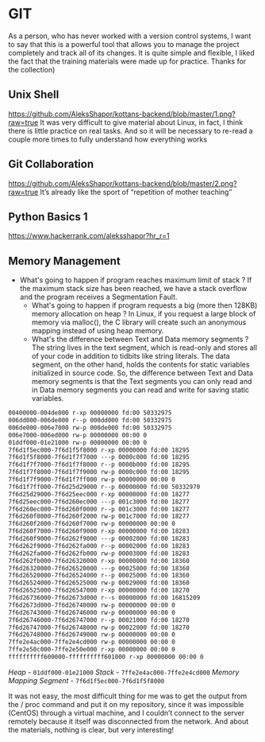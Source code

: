 # GIT
As a person, who has never worked with a version control systems, I want to say that this is a powerful tool that allows you to manage the project completely and track all of its changes.
It is quite simple and flexible, I liked the fact that the training materials were made up for practice.  Thanks for the collection)
## Unix Shell
https://github.com/AleksShapor/kottans-backend/blob/master/1.png?raw=true
It was very difficult to give material about Linux, in fact, I think there is little practice on real tasks. And so it will be necessary to re-read a couple more times to fully understand how everything works
## Git Collaboration
https://github.com/AleksShapor/kottans-backend/blob/master/2.png?raw=true
It’s already like the sport of “repetition of mother teaching”
## Python Basics 1
https://www.hackerrank.com/aleksshapor?hr_r=1
## Memory Management
- What's going to happen if program reaches maximum limit of stack ?
     If the maximum stack size has been reached, we have a stack overflow and the program receives a Segmentation Fault.
     - What's going to happen if program requests a big (more then 128KB) memory allocation on heap ?
     In Linux, if you request a large block of memory via malloc(), the C library will create such an anonymous mapping instead of using heap memory.
     - What's the difference between Text and Data memory segments ?
     The string lives in the text segment, which is read-only and stores all of your code in addition to tidbits like string literals.
     The data segment, on the other hand, holds the contents for static variables initialized in source code.
     So, the difference between Text and Data memory segments is that the Text segments you can only read and in Data memory segments you can read and write for saving static variables.
```md
00400000-004de000 r-xp 00000000 fd:00 50332975                           /usr/bin/bash
006dd000-006de000 r--p 000dd000 fd:00 50332975                           /usr/bin/bash
006de000-006e7000 rw-p 000de000 fd:00 50332975                           /usr/bin/bash
006e7000-006ed000 rw-p 00000000 00:00 0
01ddf000-01e21000 rw-p 00000000 00:00 0                                  [heap]
7f6d1f5ec000-7f6d1f5f8000 r-xp 00000000 fd:00 18295                      /usr/lib64/libnss_files-2.17.so
7f6d1f5f8000-7f6d1f7f7000 ---p 0000c000 fd:00 18295                      /usr/lib64/libnss_files-2.17.so
7f6d1f7f7000-7f6d1f7f8000 r--p 0000b000 fd:00 18295                      /usr/lib64/libnss_files-2.17.so
7f6d1f7f8000-7f6d1f7f9000 rw-p 0000c000 fd:00 18295                      /usr/lib64/libnss_files-2.17.so
7f6d1f7f9000-7f6d1f7ff000 rw-p 00000000 00:00 0
7f6d1f7ff000-7f6d25d29000 r--p 00000000 fd:00 50332970                   /usr/lib/locale/locale-archive
7f6d25d29000-7f6d25eec000 r-xp 00000000 fd:00 18277                      /usr/lib64/libc-2.17.so
7f6d25eec000-7f6d260ec000 ---p 001c3000 fd:00 18277                      /usr/lib64/libc-2.17.so
7f6d260ec000-7f6d260f0000 r--p 001c3000 fd:00 18277                      /usr/lib64/libc-2.17.so
7f6d260f0000-7f6d260f2000 rw-p 001c7000 fd:00 18277                      /usr/lib64/libc-2.17.so
7f6d260f2000-7f6d260f7000 rw-p 00000000 00:00 0
7f6d260f7000-7f6d260f9000 r-xp 00000000 fd:00 18283                      /usr/lib64/libdl-2.17.so
7f6d260f9000-7f6d262f9000 ---p 00002000 fd:00 18283                      /usr/lib64/libdl-2.17.so
7f6d262f9000-7f6d262fa000 r--p 00002000 fd:00 18283                      /usr/lib64/libdl-2.17.so
7f6d262fa000-7f6d262fb000 rw-p 00003000 fd:00 18283                      /usr/lib64/libdl-2.17.so
7f6d262fb000-7f6d26320000 r-xp 00000000 fd:00 18360                      /usr/lib64/libtinfo.so.5.9
7f6d26320000-7f6d26520000 ---p 00025000 fd:00 18360                      /usr/lib64/libtinfo.so.5.9
7f6d26520000-7f6d26524000 r--p 00025000 fd:00 18360                      /usr/lib64/libtinfo.so.5.9
7f6d26524000-7f6d26525000 rw-p 00029000 fd:00 18360                      /usr/lib64/libtinfo.so.5.9
7f6d26525000-7f6d26547000 r-xp 00000000 fd:00 18270                      /usr/lib64/ld-2.17.so
7f6d26736000-7f6d2673d000 r--s 00000000 fd:00 16815209                   /usr/lib64/gconv/gconv-modules.cache
7f6d2673d000-7f6d26740000 rw-p 00000000 00:00 0
7f6d26743000-7f6d26746000 rw-p 00000000 00:00 0
7f6d26746000-7f6d26747000 r--p 00021000 fd:00 18270                      /usr/lib64/ld-2.17.so
7f6d26747000-7f6d26748000 rw-p 00022000 fd:00 18270                      /usr/lib64/ld-2.17.so
7f6d26748000-7f6d26749000 rw-p 00000000 00:00 0
7ffe2e4ac000-7ffe2e4cd000 rw-p 00000000 00:00 0                          [stack]
7ffe2e50c000-7ffe2e50e000 r-xp 00000000 00:00 0                          [vdso]
ffffffffff600000-ffffffffff601000 r-xp 00000000 00:00 0                  [vsyscall]
```
_Heap_ - `01ddf000-01e21000`
_Stack_ - `7ffe2e4ac000-7ffe2e4cd000`
_Memory Mapping Segment_ - `7f6d1f5ec000-7f6d1f5f8000`

It was not easy, the most difficult thing for me was to get the output from the / proc command and put it on my repository, since it was impossible (CentOS) through a virtual machine, and I couldn’t connect to the server remotely because it itself was disconnected from the network. 
And about the materials, nothing is clear, but very interesting!

